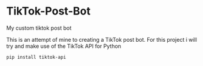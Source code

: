 # TikTok-Post-Bot
My custom tiktok post bot


This is an attempt of mine to creating a TikTok post bot. For this project i will try and make use of the TikTok API for Python

```
pip install tiktok-api
```
